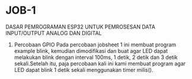 # JOB-1
DASAR PEMROGRAMAN ESP32 UNTUK PEMROSESAN DATA INPUT/OUTPUT ANALOG DAN DIGITAL

1. Percobaan GPIO
Pada percobaan jobsheet 1 ini membuat program example blink, kemudian dimodifikasi dan buat agar LED dapat melakukan blink dengan interval 100ms, 1 detik, 2 detik dan 3 detik sekali.Setelah itu, paja percobaan kali ini kami membuat program agar LED dapat blink 1 detik sekali menggunakan timer milis(). 


